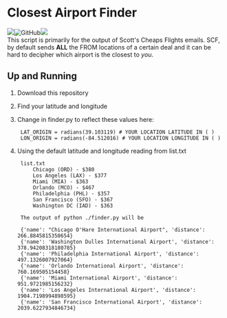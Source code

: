 # Closest Airport Finder
![](https://img.shields.io/badge/dependencies-0-brightgreen.svg)![GitHub](https://img.shields.io/github/license/temannin/ClosestAirportFinder.svg)![](https://img.shields.io/badge/python-3.7-blue.svg)<br>
This script is primarily for the output of Scott's Cheaps Flights emails. SCF, by default sends **ALL** the FROM locations of a certain deal and it can be hard to decipher which airport is the closest to *you*. 

## Up and Running
1. Download this repository
2. Find your latitude and longitude
3. Change in finder.py to reflect these values here:

        LAT_ORIGIN = radians(39.103119) # YOUR LOCATION LATITUDE IN ( )
        LON_ORIGIN = radians(-84.512016) # YOUR LOCATION LONGITUDE IN ( )
4. Using the default latitude and longitude reading from list.txt

        list.txt
            Chicago (ORD) - $380
            Los Angeles (LAX) - $377
            Miami (MIA) - $363
            Orlando (MCO) - $467
            Philadelphia (PHL) - $357
            San Francisco (SFO) - $367
            Washington DC (IAD) - $363

        The output of python ./finder.py will be 

        {'name': "Chicago O'Hare International Airport", 'distance': 266.8845815350654}
        {'name': 'Washington Dulles International Airport', 'distance': 378.94208318180785}
        {'name': 'Philadelphia International Airport', 'distance': 497.1326007927064}
        {'name': 'Orlando International Airport', 'distance': 760.169505154458}
        {'name': 'Miami International Airport', 'distance': 951.9721985156232}
        {'name': 'Los Angeles International Airport', 'distance': 1904.7198994898595}
        {'name': 'San Francisco International Airport', 'distance': 2039.6227934846734}